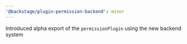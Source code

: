 ```yaml
---
'@backstage/plugin-permission-backend': minor
---
```


Introduced alpha export of the `permissionPlugin` using the new backend system
